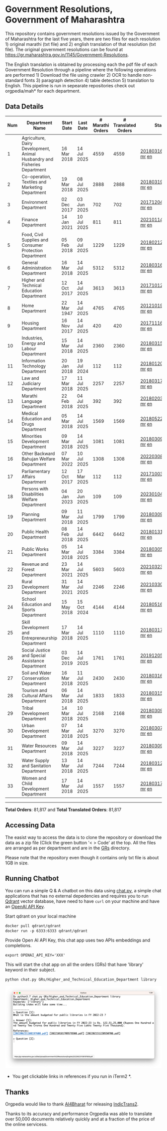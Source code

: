 # Government Resolutions, Government of Maharashtra

This repository contains government resolutions issued by the Government of Maharashtra for the last five years, there are two files for each resolution 1) original marathi (txt file) and 2) english translation of that resolution (txt file). The original government resolutions can be found at https://gr.maharashtra.gov.in/1145/Government-Resolutions.

The English translation is obtained by processing each the pdf file of each Government Resolution through a pipeline where the following operations are performed 1) Download the file using crawler 2) OCR to handle non-standard fonts 3) paragraph detection 4) table  detection 5) translation to English. This pipeline is run in sepearate repositories check out orgpedia/mah* for each department.


## Data Details

| Num | Department Name | Start Date | Last Date | # Marathi Orders | # Translated Orders | Starting Order | Last Order |
| --- | --------------- | ---------- | --------- | ---------------- | ------------------- | -------------- | ---------- |
| 1 | Agriculture, Dairy Development, Animal Husbandry and Fisheries Department | 16 Mar 2018 | 14 Jul 2025 | 4559 | 4559 | [201803161624182101.pdf](https://gr.maharashtra.gov.in/Site/Upload/Government%20Resolutions/English/201803161624182101.pdf) [mr](GRs/Agriculture,_Dairy_Development,_Animal_Husbandry_and_Fisheries_Department/201803161624182101.pdf.mr.txt) [en](GRs/Agriculture,_Dairy_Development,_Animal_Husbandry_and_Fisheries_Department/201803161624182101.pdf.en.txt) | [202507141816163001.pdf](https://gr.maharashtra.gov.in/Site/Upload/Government%20Resolutions/English/202507141816163001.pdf) [mr](GRs/Agriculture,_Dairy_Development,_Animal_Husbandry_and_Fisheries_Department/202507141816163001.pdf.mr.txt) [en](GRs/Agriculture,_Dairy_Development,_Animal_Husbandry_and_Fisheries_Department/202507141816163001.pdf.en.txt) |
| 2 | Co-operation, Textiles and Marketing Department | 19 Mar 2018 | 08 Jul 2025 | 2888 | 2888 | [201803191257576702.pdf](https://gr.maharashtra.gov.in/Site/Upload/Government%20Resolutions/English/201803191257576702.pdf) [mr](GRs/Co-operation,_Textiles_and_Marketing_Department/201803191257576702.pdf.mr.txt) [en](GRs/Co-operation,_Textiles_and_Marketing_Department/201803191257576702.pdf.en.txt) | [202507081759520302.pdf](https://gr.maharashtra.gov.in/Site/Upload/Government%20Resolutions/English/202507081759520302.pdf) [mr](GRs/Co-operation,_Textiles_and_Marketing_Department/202507081759520302.pdf.mr.txt) [en](GRs/Co-operation,_Textiles_and_Marketing_Department/202507081759520302.pdf.en.txt) |
| 3 | Environment Department | 02 Dec 2017 | 03 Jun 2025 | 702 | 702 | [201712041147216904.pdf](https://gr.maharashtra.gov.in/Site/Upload/Government%20Resolutions/English/201712041147216904.pdf) [mr](GRs/Environment_Department/201712041147216904.pdf.mr.txt) [en](GRs/Environment_Department/201712041147216904.pdf.en.txt) | [202506031509377104.pdf](https://gr.maharashtra.gov.in/Site/Upload/Government%20Resolutions/English/202506031509377104.pdf) [mr](GRs/Environment_Department/202506031509377104.pdf.mr.txt) [en](GRs/Environment_Department/202506031509377104.pdf.en.txt) |
| 4 | Finance Department | 14 Jan 2021 | 10 Jul 2025 | 811 | 811 | [202101141237329905.pdf](https://gr.maharashtra.gov.in/Site/Upload/Government%20Resolutions/English/202101141237329905.pdf) [mr](GRs/Finance_Department/202101141237329905.pdf.mr.txt) [en](GRs/Finance_Department/202101141237329905.pdf.en.txt) | [202507101621050605.pdf](https://gr.maharashtra.gov.in/Site/Upload/Government%20Resolutions/English/202507101621050605.pdf) [mr](GRs/Finance_Department/202507101621050605.pdf.mr.txt) [en](GRs/Finance_Department/202507101621050605.pdf.en.txt) |
| 5 | Food, Civil Supplies and Consumer Protection Department | 05 Feb 2018 | 09 Jul 2025 | 1229 | 1229 | [201802121244545806.pdf](https://gr.maharashtra.gov.in/Site/Upload/Government%20Resolutions/English/201802121244545806.pdf) [mr](GRs/Food,_Civil_Supplies_and_Consumer_Protection_Department/201802121244545806.pdf.mr.txt) [en](GRs/Food,_Civil_Supplies_and_Consumer_Protection_Department/201802121244545806.pdf.en.txt) | [202507091718383906.pdf](https://gr.maharashtra.gov.in/Site/Upload/Government%20Resolutions/English/202507091718383906.pdf) [mr](GRs/Food,_Civil_Supplies_and_Consumer_Protection_Department/202507091718383906.pdf.mr.txt) [en](GRs/Food,_Civil_Supplies_and_Consumer_Protection_Department/202507091718383906.pdf.en.txt) |
| 6 | General Administration Department | 16 Mar 2018 | 14 Jul 2025 | 5312 | 5312 | [201803161224022707.pdf](https://gr.maharashtra.gov.in/Site/Upload/Government%20Resolutions/English/201803161224022707.pdf) [mr](GRs/General_Administration_Department/201803161224022707.pdf.mr.txt) [en](GRs/General_Administration_Department/201803161224022707.pdf.en.txt) | [202507141738566607.pdf](https://gr.maharashtra.gov.in/Site/Upload/Government%20Resolutions/English/202507141738566607.pdf) [mr](GRs/General_Administration_Department/202507141738566607.pdf.mr.txt) [en](GRs/General_Administration_Department/202507141738566607.pdf.en.txt) |
| 7 | Higher and Technical Education Department | 12 Oct 2017 | 14 Jul 2025 | 3613 | 3613 | [201710121514029708.pdf](https://gr.maharashtra.gov.in/Site/Upload/Government%20Resolutions/English/201710121514029708.pdf) [mr](GRs/Higher_and_Technical_Education_Department/201710121514029708.pdf.mr.txt) [en](GRs/Higher_and_Technical_Education_Department/201710121514029708.pdf.en.txt) | [202507141759296308.pdf](https://gr.maharashtra.gov.in/Site/Upload/Government%20Resolutions/English/202507141759296308.pdf) [mr](GRs/Higher_and_Technical_Education_Department/202507141759296308.pdf.mr.txt) [en](GRs/Higher_and_Technical_Education_Department/202507141759296308.pdf.en.txt) |
| 8 | Home Department | 22 Mar 1947 | 14 Jul 2025 | 4765 | 4765 | [201210191648552129.pdf](https://gr.maharashtra.gov.in/Site/Upload/Government%20Resolutions/English/201210191648552129.pdf) [mr](GRs/Home_Department/201210191648552129.pdf.mr.txt) [en](GRs/Home_Department/201210191648552129.pdf.en.txt) | [202507141826546529.pdf](https://gr.maharashtra.gov.in/Site/Upload/Government%20Resolutions/English/202507141826546529.pdf) [mr](GRs/Home_Department/202507141826546529.pdf.mr.txt) [en](GRs/Home_Department/202507141826546529.pdf.en.txt) |
| 9 | Housing Department | 16 Nov 2017 | 14 Jul 2025 | 420 | 420 | [201711161447076609.pdf](https://gr.maharashtra.gov.in/Site/Upload/Government%20Resolutions/English/201711161447076609.pdf) [mr](GRs/Housing_Department/201711161447076609.pdf.mr.txt) [en](GRs/Housing_Department/201711161447076609.pdf.en.txt) | [202507141457409109.pdf](https://gr.maharashtra.gov.in/Site/Upload/Government%20Resolutions/English/202507141457409109.pdf) [mr](GRs/Housing_Department/202507141457409109.pdf.mr.txt) [en](GRs/Housing_Department/202507141457409109.pdf.en.txt) |
| 10 | Industries, Energy and Labour Department | 15 Mar 2018 | 14 Jul 2025 | 2360 | 2360 | [201803151204055010.pdf](https://gr.maharashtra.gov.in/Site/Upload/Government%20Resolutions/English/201803151204055010.pdf) [mr](GRs/Industries,_Energy_and_Labour_Department/201803151204055010.pdf.mr.txt) [en](GRs/Industries,_Energy_and_Labour_Department/201803151204055010.pdf.en.txt) | [202507141830303110.pdf](https://gr.maharashtra.gov.in/Site/Upload/Government%20Resolutions/English/202507141830303110.pdf) [mr](GRs/Industries,_Energy_and_Labour_Department/202507141830303110.pdf.mr.txt) [en](GRs/Industries,_Energy_and_Labour_Department/202507141830303110.pdf.en.txt) |
| 11 | Information Technology Department | 20 Jan 2018 | 19 Jul 2024 | 112 | 112 | [201801201843024511.pdf](https://gr.maharashtra.gov.in/Site/Upload/Government%20Resolutions/English/201801201843024511.pdf) [mr](GRs/Information_Technology_Department/201801201843024511.pdf.mr.txt) [en](GRs/Information_Technology_Department/201801201843024511.pdf.en.txt) | [202407191742379111.pdf](https://gr.maharashtra.gov.in/Site/Upload/Government%20Resolutions/English/202407191742379111.pdf) [mr](GRs/Information_Technology_Department/202407191742379111.pdf.mr.txt) [en](GRs/Information_Technology_Department/202407191742379111.pdf.en.txt) |
| 12 | Law and Judiciary Department | 17 Mar 2018 | 11 Jul 2025 | 2257 | 2257 | [201803171129290212.pdf](https://gr.maharashtra.gov.in/Site/Upload/Government%20Resolutions/English/201803171129290212.pdf) [mr](GRs/Law_and_Judiciary_Department/201803171129290212.pdf.mr.txt) [en](GRs/Law_and_Judiciary_Department/201803171129290212.pdf.en.txt) | [202507111436205812.pdf](https://gr.maharashtra.gov.in/Site/Upload/Government%20Resolutions/English/202507111436205812....pdf) [mr](GRs/Law_and_Judiciary_Department/202507111436205812.pdf.mr.txt) [en](GRs/Law_and_Judiciary_Department/202507111436205812.pdf.en.txt) |
| 13 | Marathi Language Department | 22 Feb 2018 | 04 Jul 2025 | 392 | 392 | [201802031549154233.pdf](https://gr.maharashtra.gov.in/Site/Upload/Government%20Resolutions/English/201802031549154233.pdf) [mr](GRs/Marathi_Language_Department/201802031549154233.pdf.mr.txt) [en](GRs/Marathi_Language_Department/201802031549154233.pdf.en.txt) | [202507041252207433.pdf](https://gr.maharashtra.gov.in/Site/Upload/Government%20Resolutions/English/202507041252207433.pdf) [mr](GRs/Marathi_Language_Department/202507041252207433.pdf.mr.txt) [en](GRs/Marathi_Language_Department/202507041252207433.pdf.en.txt) |
| 14 | Medical Education and Drugs Department | 05 Mar 2018 | 14 Jul 2025 | 1569 | 1569 | [201805221424292513.pdf](https://gr.maharashtra.gov.in/Site/Upload/Government%20Resolutions/English/201805221424292513.pdf) [mr](GRs/Medical_Education_and_Drugs_Department/201805221424292513.pdf.mr.txt) [en](GRs/Medical_Education_and_Drugs_Department/201805221424292513.pdf.en.txt) | [202507141448140713.pdf](https://gr.maharashtra.gov.in/Site/Upload/Government%20Resolutions/English/202507141448140713.pdf) [mr](GRs/Medical_Education_and_Drugs_Department/202507141448140713.pdf.mr.txt) [en](GRs/Medical_Education_and_Drugs_Department/202507141448140713.pdf.en.txt) |
| 15 | Minorities Development Department | 09 Mar 2018 | 14 Jul 2025 | 1081 | 1081 | [201803091218355314.pdf](https://gr.maharashtra.gov.in/Site/Upload/Government%20Resolutions/English/201803091218355314.pdf) [mr](GRs/Minorities_Development_Department/201803091218355314.pdf.mr.txt) [en](GRs/Minorities_Development_Department/201803091218355314.pdf.en.txt) | [202507141520173914.pdf](https://gr.maharashtra.gov.in/Site/Upload/Government%20Resolutions/English/202507141520173914.pdf) [mr](GRs/Minorities_Development_Department/202507141520173914.pdf.mr.txt) [en](GRs/Minorities_Development_Department/202507141520173914.pdf.en.txt) |
| 16 | Other Backward Bahujan Welfare Department | 07 Mar 2022 | 10 Jul 2025 | 1308 | 1308 | [202203081752439334.pdf](https://gr.maharashtra.gov.in/Site/Upload/Government%20Resolutions/English/202203081752439334.pdf) [mr](GRs/Other_Backward_Bahujan_Welfare_Department/202203081752439334.pdf.mr.txt) [en](GRs/Other_Backward_Bahujan_Welfare_Department/202203081752439334.pdf.en.txt) | [202507101701500334.pdf](https://gr.maharashtra.gov.in/Site/Upload/Government%20Resolutions/English/202507101701500334.pdf) [mr](GRs/Other_Backward_Bahujan_Welfare_Department/202507101701500334.pdf.mr.txt) [en](GRs/Other_Backward_Bahujan_Welfare_Department/202507101701500334.pdf.en.txt) |
| 17 | Parliamentary Affairs Department | 12 Oct 2017 | 17 Mar 2025 | 112 | 112 | [201710031642378615.pdf](https://gr.maharashtra.gov.in/Site/Upload/Government%20Resolutions/English/201710031642378615.pdf) [mr](GRs/Parliamentary_Affairs_Department/201710031642378615.pdf.mr.txt) [en](GRs/Parliamentary_Affairs_Department/201710031642378615.pdf.en.txt) | [202503171104518215.pdf](https://gr.maharashtra.gov.in/Site/Upload/Government%20Resolutions/English/202503171104518215.pdf) [mr](GRs/Parliamentary_Affairs_Department/202503171104518215.pdf.mr.txt) [en](GRs/Parliamentary_Affairs_Department/202503171104518215.pdf.en.txt) |
| 18 | Persons with Disabilities Welfare Department | 04 Jan 2023 | 20 Jun 2025 | 109 | 109 | [202301041906309635.pdf](https://gr.maharashtra.gov.in/Site/Upload/Government%20Resolutions/English/202301041906309635.pdf) [mr](GRs/Persons_with_Disabilities_Welfare_Department/202301041906309635.pdf.mr.txt) [en](GRs/Persons_with_Disabilities_Welfare_Department/202301041906309635.pdf.en.txt) | [202506201242006035.pdf](https://gr.maharashtra.gov.in/Site/Upload/Government%20Resolutions/English/202506201242006035.pdf) [mr](GRs/Persons_with_Disabilities_Welfare_Department/202506201242006035.pdf.mr.txt) [en](GRs/Persons_with_Disabilities_Welfare_Department/202506201242006035.pdf.en.txt) |
| 19 | Planning Department | 09 Mar 2018 | 11 Jul 2025 | 1799 | 1799 | [201803091441032716.pdf](https://gr.maharashtra.gov.in/Site/Upload/Government%20Resolutions/English/201803091441032716.pdf) [mr](GRs/Planning_Department/201803091441032716.pdf.mr.txt) [en](GRs/Planning_Department/201803091441032716.pdf.en.txt) | [202507111741187716.pdf](https://gr.maharashtra.gov.in/Site/Upload/Government%20Resolutions/English/202507111741187716.pdf) [mr](GRs/Planning_Department/202507111741187716.pdf.mr.txt) [en](GRs/Planning_Department/202507111741187716.pdf.en.txt) |
| 20 | Public Health Department | 08 Feb 2018 | 14 Jul 2025 | 6442 | 6442 | [201801311722275417.pdf](https://gr.maharashtra.gov.in/Site/Upload/Government%20Resolutions/English/201801311722275417.pdf) [mr](GRs/Public_Health_Department/201801311722275417.pdf.mr.txt) [en](GRs/Public_Health_Department/201801311722275417.pdf.en.txt) | [202507141628375217.pdf](https://gr.maharashtra.gov.in/Site/Upload/Government%20Resolutions/English/202507141628375217.pdf) [mr](GRs/Public_Health_Department/202507141628375217.pdf.mr.txt) [en](GRs/Public_Health_Department/202507141628375217.pdf.en.txt) |
| 21 | Public Works Department | 05 Mar 2018 | 14 Jul 2025 | 3384 | 3384 | [201803051515468118.pdf](https://gr.maharashtra.gov.in/Site/Upload/Government%20Resolutions/English/201803051515468118.pdf) [mr](GRs/Public_Works_Department/201803051515468118.pdf.mr.txt) [en](GRs/Public_Works_Department/201803051515468118.pdf.en.txt) | [202507141610329918.pdf](https://gr.maharashtra.gov.in/Site/Upload/Government%20Resolutions/English/202507141610329918.pdf) [mr](GRs/Public_Works_Department/202507141610329918.pdf.mr.txt) [en](GRs/Public_Works_Department/202507141610329918.pdf.en.txt) |
| 22 | Revenue and Forest Department | 23 Mar 2021 | 14 Jul 2025 | 5603 | 5603 | [202103231328393119.pdf](https://gr.maharashtra.gov.in/Site/Upload/Government%20Resolutions/English/202103231328393119.pdf) [mr](GRs/Revenue_and_Forest_Department/202103231328393119.pdf.mr.txt) [en](GRs/Revenue_and_Forest_Department/202103231328393119.pdf.en.txt) | [202507141846437919.pdf](https://gr.maharashtra.gov.in/Site/Upload/Government%20Resolutions/English/202507141846437919.pdf) [mr](GRs/Revenue_and_Forest_Department/202507141846437919.pdf.mr.txt) [en](GRs/Revenue_and_Forest_Department/202507141846437919.pdf.en.txt) |
| 23 | Rural Development Department | 31 Mar 2021 | 14 Jul 2025 | 2246 | 2246 | [202103301021181120.pdf](https://gr.maharashtra.gov.in/Site/Upload/Government%20Resolutions/English/202103301021181120.pdf) [mr](GRs/Rural_Development_Department/202103301021181120.pdf.mr.txt) [en](GRs/Rural_Development_Department/202103301021181120.pdf.en.txt) | [202507141257277320.pdf](https://gr.maharashtra.gov.in/Site/Upload/Government%20Resolutions/English/202507141257277320.pdf) [mr](GRs/Rural_Development_Department/202507141257277320.pdf.mr.txt) [en](GRs/Rural_Development_Department/202507141257277320.pdf.en.txt) |
| 24 | School Education and Sports Department | 15 May 2018 | 15 Oct 2024 | 4144 | 4144 | [201805161114241221.pdf](https://gr.maharashtra.gov.in/Site/Upload/Government%20Resolutions/English/201805161114241221.pdf) [mr](GRs/School_Education_and_Sports_Department/201805161114241221.pdf.mr.txt) [en](GRs/School_Education_and_Sports_Department/201805161114241221.pdf.en.txt) | [202410152127537021.pdf](https://gr.maharashtra.gov.in/Site/Upload/Government%20Resolutions/English/202410152127537021.pdf) [mr](GRs/School_Education_and_Sports_Department/202410152127537021.pdf.mr.txt) [en](GRs/School_Education_and_Sports_Department/202410152127537021.pdf.en.txt) |
| 25 | Skill Development and Entrepreneurship Department | 17 Mar 2018 | 14 Jul 2025 | 1110 | 1110 | [201803171322099003.pdf](https://gr.maharashtra.gov.in/Site/Upload/Government%20Resolutions/English/201803171322099003.pdf) [mr](GRs/Skill_Development_and_Entrepreneurship_Department/201803171322099003.pdf.mr.txt) [en](GRs/Skill_Development_and_Entrepreneurship_Department/201803171322099003.pdf.en.txt) | [202507141650549203.pdf](https://gr.maharashtra.gov.in/Site/Upload/Government%20Resolutions/English/202507141650549203.pdf) [mr](GRs/Skill_Development_and_Entrepreneurship_Department/202507141650549203.pdf.mr.txt) [en](GRs/Skill_Development_and_Entrepreneurship_Department/202507141650549203.pdf.en.txt) |
| 26 | Social Justice and Special Assistance Department | 03 Dec 2019 | 14 Jul 2025 | 1761 | 1761 | [201912051107011622.pdf](https://gr.maharashtra.gov.in/Site/Upload/Government%20Resolutions/English/201912051107011622.pdf) [mr](GRs/Social_Justice_and_Special_Assistance_Department/201912051107011622.pdf.mr.txt) [en](GRs/Social_Justice_and_Special_Assistance_Department/201912051107011622.pdf.en.txt) | [202507141540451822.pdf](https://gr.maharashtra.gov.in/Site/Upload/Government%20Resolutions/English/202507141540451822.pdf) [mr](GRs/Social_Justice_and_Special_Assistance_Department/202507141540451822.pdf.mr.txt) [en](GRs/Social_Justice_and_Special_Assistance_Department/202507141540451822.pdf.en.txt) |
| 27 | Soil and Water Conservation Department | 16 Mar 2018 | 11 Jul 2025 | 2430 | 2430 | [201803161247582426.pdf](https://gr.maharashtra.gov.in/Site/Upload/Government%20Resolutions/English/201803161247582426.pdf) [mr](GRs/Soil_and_Water_Conservation_Department/201803161247582426.pdf.mr.txt) [en](GRs/Soil_and_Water_Conservation_Department/201803161247582426.pdf.en.txt) | [202507111529322326.pdf](https://gr.maharashtra.gov.in/Site/Upload/Government%20Resolutions/English/202507111529322326.pdf) [mr](GRs/Soil_and_Water_Conservation_Department/202507111529322326.pdf.mr.txt) [en](GRs/Soil_and_Water_Conservation_Department/202507111529322326.pdf.en.txt) |
| 28 | Tourism and Cultural Affairs Department | 06 Mar 2018 | 14 Jul 2025 | 1833 | 1833 | [201803151055091823.pdf](https://gr.maharashtra.gov.in/Site/Upload/Government%20Resolutions/English/201803151055091823.pdf) [mr](GRs/Tourism_and_Cultural_Affairs_Department/201803151055091823.pdf.mr.txt) [en](GRs/Tourism_and_Cultural_Affairs_Department/201803151055091823.pdf.en.txt) | [202507141455291823.pdf](https://gr.maharashtra.gov.in/Site/Upload/Government%20Resolutions/English/202507141455291823.pdf) [mr](GRs/Tourism_and_Cultural_Affairs_Department/202507141455291823.pdf.mr.txt) [en](GRs/Tourism_and_Cultural_Affairs_Department/202507141455291823.pdf.en.txt) |
| 29 | Tribal Development Department | 14 Mar 2018 | 10 Jul 2025 | 2168 | 2168 | [201803091105184924.pdf](https://gr.maharashtra.gov.in/Site/Upload/Government%20Resolutions/English/201803091105184924.pdf) [mr](GRs/Tribal_Development_Department/201803091105184924.pdf.mr.txt) [en](GRs/Tribal_Development_Department/201803091105184924.pdf.en.txt) | [202507101550176024.pdf](https://gr.maharashtra.gov.in/Site/Upload/Government%20Resolutions/English/202507101550176024.pdf) [mr](GRs/Tribal_Development_Department/202507101550176024.pdf.mr.txt) [en](GRs/Tribal_Development_Department/202507101550176024.pdf.en.txt) |
| 30 | Urban Development Department | 07 Mar 2018 | 14 Jul 2025 | 3270 | 3270 | [201803071203178325.pdf](https://gr.maharashtra.gov.in/Site/Upload/Government%20Resolutions/English/201803071203178325.pdf) [mr](GRs/Urban_Development_Department/201803071203178325.pdf.mr.txt) [en](GRs/Urban_Development_Department/201803071203178325.pdf.en.txt) | [202507141905488325.pdf](https://gr.maharashtra.gov.in/Site/Upload/Government%20Resolutions/English/202507141905488325.pdf) [mr](GRs/Urban_Development_Department/202507141905488325.pdf.mr.txt) [en](GRs/Urban_Development_Department/202507141905488325.pdf.en.txt) |
| 31 | Water Resources Department | 09 Mar 2018 | 14 Jul 2025 | 3227 | 3227 | [201803091034435527.pdf](https://gr.maharashtra.gov.in/Site/Upload/Government%20Resolutions/English/201803091034435527.pdf) [mr](GRs/Water_Resources_Department/201803091034435527.pdf.mr.txt) [en](GRs/Water_Resources_Department/201803091034435527.pdf.en.txt) | [202507141850124127.pdf](https://gr.maharashtra.gov.in/Site/Upload/Government%20Resolutions/English/202507141850124127.pdf) [mr](GRs/Water_Resources_Department/202507141850124127.pdf.mr.txt) [en](GRs/Water_Resources_Department/202507141850124127.pdf.en.txt) |
| 32 | Water Supply and Sanitation Department | 13 Mar 2018 | 14 Jul 2025 | 7244 | 7244 | [201803121414108428.pdf](https://gr.maharashtra.gov.in/Site/Upload/Government%20Resolutions/English/201803121414108428.pdf) [mr](GRs/Water_Supply_and_Sanitation_Department/201803121414108428.pdf.mr.txt) [en](GRs/Water_Supply_and_Sanitation_Department/201803121414108428.pdf.en.txt) | [202507141446407128.pdf](https://gr.maharashtra.gov.in/Site/Upload/Government%20Resolutions/English/202507141446407128.pdf) [mr](GRs/Water_Supply_and_Sanitation_Department/202507141446407128.pdf.mr.txt) [en](GRs/Water_Supply_and_Sanitation_Department/202507141446407128.pdf.en.txt) |
| 33 | Women and Child Development Department | 17 Mar 2018 | 14 Jul 2025 | 1557 | 1557 | [201803171539444330.pdf](https://gr.maharashtra.gov.in/Site/Upload/Government%20Resolutions/English/201803171539444330.pdf) [mr](GRs/Women_and_Child_Development_Department/201803171539444330.pdf.mr.txt) [en](GRs/Women_and_Child_Development_Department/201803171539444330.pdf.en.txt) | [202507141529561030.pdf](https://gr.maharashtra.gov.in/Site/Upload/Government%20Resolutions/English/202507141529561030.pdf) [mr](GRs/Women_and_Child_Development_Department/202507141529561030.pdf.mr.txt) [en](GRs/Women_and_Child_Development_Department/202507141529561030.pdf.en.txt) |
----------------------------------------------------------------------------------------------------

**Total Orders**: 81,817 and **Total Translated Orders**: 81,817
## Accessing Data

The easist way to access the data is to clone the repository or download the data as a zip file (Click the green button '< > Code' at the top. All the files are arranged as per department and are in the [GRs](GRs) directory.

Please note that the repository even though it contains only txt file is about 1GB in size.

## Running Chatbot

You can run a simple Q & A chatbot on this data using [chat.py](chat.py), a simple chat applications that has no external depedencies and requires you to run [Qdrant](https://qdrant.tech/) vector database, have need to have `curl` on your machine and have an [OpenAI API Key](https://help.openai.com/en/articles/4936850-where-do-i-find-my-secret-api-key).

Start qdrant on your local machine
```shell
docker pull qdrant/qdrant
docker run -p 6333:6333 qdrant/qdrant
```

Provide Open AI API Key, this chat app uses two APIs embeddings and completions.
```shell
export OPENAI_API_KEY='XXX'
```

This will start the chat app on all the orders (GRs) that have 'library' keyword in their subject.

```shell
python chat.py GRs/Higher_and_Technical_Education_Department library
```

![screenshot of running chat.py](screenshot.png)

* You get clickable links in references if you run in iTerm2 *.

## Thanks

Orgpedia would like to thank [AI4Bharat](https://ai4bharat.iitm.ac.in/) for releasing [IndicTrans2](https://github.com/AI4Bharat/IndicTrans2).

Thanks to its accuracy and performance Orgpedia was able to translate over 50,000 documents relatively quickly and at a fraction of the price of the online servicess.

